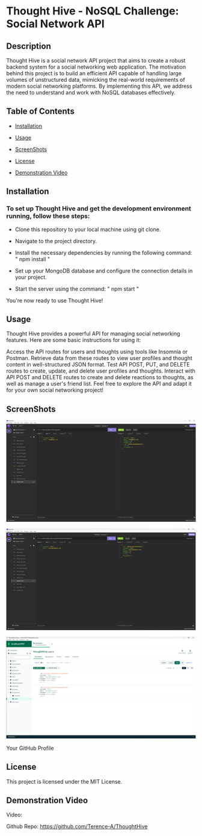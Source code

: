 # Thought Hive - NoSQL Challenge: Social Network API

## Description

Thought Hive is a social network API project that aims to create a robust backend system for a social networking web application. The motivation behind this project is to build an efficient API capable of handling large volumes of unstructured data, mimicking the real-world requirements of modern social networking platforms. By implementing this API, we address the need to understand and work with NoSQL databases effectively.

## Table of Contents

- [Installation](#installation)

- [Usage](#usage)

- [ScreenShots](#screenshots)

- [License](#license)
- [Demonstration Video](#demonstration-video)

## Installation

### To set up Thought Hive and get the development environment running, follow these steps:

- Clone this repository to your local machine using git clone.

- Navigate to the project directory.

- Install the necessary dependencies by running the following command:
  " npm install "

- Set up your MongoDB database and configure the connection details in your project.

- Start the server using the command:
  " npm start "

You're now ready to use Thought Hive!

## Usage

Thought Hive provides a powerful API for managing social networking features. Here are some basic instructions for using it:

Access the API routes for users and thoughts using tools like Insomnia or Postman.
Retrieve data from these routes to view user profiles and thought content in well-structured JSON format.
Test API POST, PUT, and DELETE routes to create, update, and delete user profiles and thoughts.
Interact with API POST and DELETE routes to create and delete reactions to thoughts, as well as manage a user's friend list.
Feel free to explore the API and adapt it for your own social networking project!

## ScreenShots

![Alt text](image.png)

![Alt text](image-1.png)

![Alt text](image-2.png)

Your GitHub Profile

## License

This project is licensed under the MIT License.

## Demonstration Video

Video:

Github Repo: https://github.com/Terence-A/ThoughtHive
